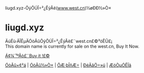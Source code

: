 liugd.xyz-ÕýÔÚÎ÷²¿ÊýÂë(www.west.cn)½øÐÐ½»Ò×



liugd.xyz
=========

ÄúËù·ÃÎÊµÄÓòÃûÕýÔÚÎ÷²¿ÊýÂë£¨west.cn£©³öÊÛ£¡  
 This domain name is currently for sale on the west.cn, Buy It Now.

[Á¢¼´¹ºÂò£¨Buy it !£©](https://www.west.cn/ykj/view.asp?domain=liugd.xyz)

[ÓòÃû×¢²á](https://www.west.cn/services/domain/)
|
[ÓòÃû½»Ò×](https://www.west.cn/jiaoyi/)
|
[ÔÆ·þÎñÆ÷](https://www.west.cn/cloudhost/)
|
[ÐéÄâÖ÷»ú](https://www.west.cn/services/webhosting/)
|
[ÆóÒµÓÊÏä](https://www.west.cn/services/mail/)